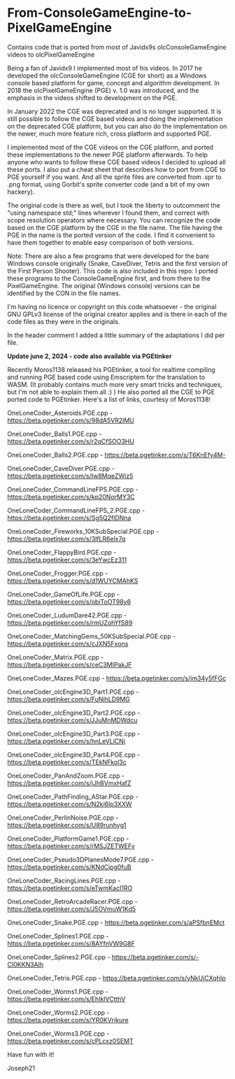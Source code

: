 # From-ConsoleGameEngine-to-PixelGameEngine
Contains code that is ported from most of Javidx9s olcConsoleGameEngine videos to olcPixelGameEngine 

Being a fan of Javidx9 I implemented most of his videos. In 2017 he developed the olcConsoleGameEngine (CGE for short) as a Windows console based platform for game, concept and algorithm development. In 2018 the olcPixelGameEngine (PGE) v. 1.0 was introduced, and the emphasis in the videos shifted to development on the PGE. 

In January 2022 the CGE was deprecated and is no longer supported. It is still possible to follow the CGE based videos and doing the implementation on the deprecated CGE platform, but you can also do the implementation on the newer, much more feature rich, cross platform and supported PGE. 

I implemented most of the CGE videos on the CGE platform, and ported these implementations to the newer PGE platform afterwards. To help anyone who wants to follow these CGE based videos I decided to upload all these ports. I also put a cheat sheet that describes how to port from CGE to PGE yourself if you want. And all the sprite files are converted from .spr to .png format, using Gorbit's sprite converter code (and a bit of my own hackery).

The original code is there as well, but I took the liberty to outcomment the "using namespace std;" lines wherever I found them, and correct with scope resolution operators where necessary. You can recognize the code based on the CGE platform by the CGE in the file name. The file having the PGE in the name is the ported version of the code. I find it convenient to have them together to enable easy comparison of both versions.

Note: There are also a few programs that were developed for the bare Windows console originally (Snake, CaveDiver, Tetris and the first version of the First Person Shooter). This code is also included in this repo: I ported these programs to the ConsoleGameEngine first, and from there to the PixelGameEngine. The original (Windows console) versions can be identified by the CON in the file names.

I'm having no licence or copyright on this code whatsoever - the original GNU GPLv3 license of the original creator applies and is there in each of the code files as they were in the originals. 

In the header comment I added a little summary of the adaptations I did per file. 

**Update june 2, 2024 - code also available via PGEtinker**

Recently Moros1138 released his PGEtinker, a tool for realtime compiling and running PGE based code using Emscriptem for the translation to WASM. (It probably contains much more very smart tricks and techniques, but I'm not able to explain them all :) ) He also ported all the CGE to PGE ported code to PGEtinker. Here's a list of links, courtesy of Moros1138!

OneLoneCoder_Asteroids.PGE.cpp                   - https://beta.pgetinker.com/s/98dA5VR2lMU

OneLoneCoder_Balls1.PGE.cpp                      - https://beta.pgetinker.com/s/r2qCfSOO3HU

OneLoneCoder_Balls2.PGE.cpp                      - https://beta.pgetinker.com/s/T6KnEfy4M-

OneLoneCoder_CaveDiver.PGE.cpp                   - https://beta.pgetinker.com/s/Iw8MqeZWjz5

OneLoneCoder_CommandLineFPS.PGE.cpp              - https://beta.pgetinker.com/s/kp20NorMY3C

OneLoneCoder_CommandLineFPS_2.PGE.cpp            - https://beta.pgetinker.com/s/Sg5Q2flDNna

OneLoneCoder_Fireworks_10KSubSpecial.PGE.cpp     - https://beta.pgetinker.com/s/3lfLR6elx7q

OneLoneCoder_FlappyBird.PGE.cpp                  - https://beta.pgetinker.com/s/3eYwcEz311

OneLoneCoder_Frogger.PGE.cpp                     - https://beta.pgetinker.com/s/d1WUYCMAhKS

OneLoneCoder_GameOfLife.PGE.cpp                  - https://beta.pgetinker.com/s/obiToOT98y6

OneLoneCoder_LudumDare42.PGE.cpp                 - https://beta.pgetinker.com/s/rmUZohYfS89

OneLoneCoder_MatchingGems_50KSubSpecial.PGE.cpp  - https://beta.pgetinker.com/s/cJXN5Fxons

OneLoneCoder_Matrix.PGE.cpp                      - https://beta.pgetinker.com/s/ceC3MIPakJF

OneLoneCoder_Mazes.PGE.cpp                       - https://beta.pgetinker.com/s/jm34y5fFGc

OneLoneCoder_olcEngine3D_Part1.PGE.cpp           - https://beta.pgetinker.com/s/FuNihLD9MG

OneLoneCoder_olcEngine3D_Part2.PGE.cpp           - https://beta.pgetinker.com/s/JJuMnMDWdcu

OneLoneCoder_olcEngine3D_Part3.PGE.cpp           - https://beta.pgetinker.com/s/hnLeVLiCNj

OneLoneCoder_olcEngine3D_Part4.PGE.cpp           - https://beta.pgetinker.com/s/TEkNFkol3c

OneLoneCoder_PanAndZoom.PGE.cpp                  - https://beta.pgetinker.com/s/jJhBVmxHafZ

OneLoneCoder_PathFinding_AStar.PGE.cpp           - https://beta.pgetinker.com/s/N2ki6Ip3XXW

OneLoneCoder_PerlinNoise.PGE.cpp                 - https://beta.pgetinker.com/s/U89runhyg1

OneLoneCoder_PlatformGame1.PGE.cpp               - https://beta.pgetinker.com/s/rMSJZETWEFy

OneLoneCoder_Pseudo3DPlanesMode7.PGE.cpp         - https://beta.pgetinker.com/s/KNdCipg0fuB

OneLoneCoder_RacingLines.PGE.cpp                 - https://beta.pgetinker.com/s/eTwmKacI1RO

OneLoneCoder_RetroArcadeRacer.PGE.cpp            - https://beta.pgetinker.com/s/J5OVmuW1Kd5

OneLoneCoder_Snake.PGE.cpp                       - https://beta.pgetinker.com/s/aPSfbnEMct

OneLoneCoder_Splines1.PGE.cpp                    - https://beta.pgetinker.com/s/8AYfnVW9G8F

OneLoneCoder_Splines2.PGE.cpp                    - https://beta.pgetinker.com/s/-CI0KKN3AIh

OneLoneCoder_Tetris.PGE.cpp                      - https://beta.pgetinker.com/s/yNkUjCXqhIp

OneLoneCoder_Worms1.PGE.cpp                      - https://beta.pgetinker.com/s/EhIklVCtthV

OneLoneCoder_Worms2.PGE.cpp                      - https://beta.pgetinker.com/s/YR0KVrjkure

OneLoneCoder_Worms3.PGE.cpp                      - https://beta.pgetinker.com/s/cPLcxz0SEMT


Have fun with it!

Joseph21

